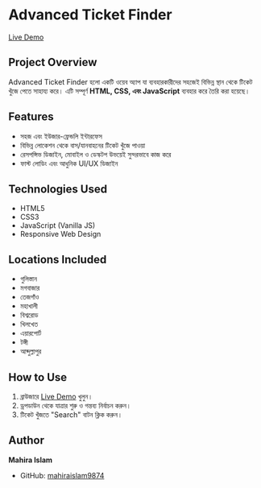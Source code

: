 # Advanced Ticket Finder

[Live Demo](https://mahiraislam9874.github.io/Advanced-Ticket-Finder/)

## Project Overview
Advanced Ticket Finder হলো একটি ওয়েব অ্যাপ যা ব্যবহারকারীদের সহজেই বিভিন্ন স্থান থেকে টিকেট খুঁজে পেতে সাহায্য করে। এটি সম্পূর্ণ **HTML, CSS, এবং JavaScript** ব্যবহার করে তৈরি করা হয়েছে।  

## Features
- সহজ এবং ইউজার-ফ্রেন্ডলি ইন্টারফেস  
- বিভিন্ন লোকেশন থেকে বাস/যানবাহনের টিকেট খুঁজে পাওয়া  
- রেসপন্সিভ ডিজাইন, মোবাইল ও ডেস্কটপ উভয়েই সুন্দরভাবে কাজ করে  
- ফাস্ট লোডিং এবং আধুনিক UI/UX ডিজাইন  

## Technologies Used
- HTML5  
- CSS3  
- JavaScript (Vanilla JS)  
- Responsive Web Design  

## Locations Included
- গুলিস্তান  
- মগবাজার  
- তেজগাঁও  
- মহাখালী  
- বিশ্বরোড  
- খিলখেত  
- এয়ারপোর্ট  
- টঙ্গী  
- আব্দুল্লাপুর  

## How to Use
1. ব্রাউজারে [Live Demo](https://mahiraislam9874.github.io/Advanced-Ticket-Finder/) খুলুন।  
2. ড্রপডাউন থেকে যাত্রার শুরু ও গন্তব্য নির্বাচন করুন।  
3. টিকেট খুঁজতে "Search" বাটন ক্লিক করুন।  

## Author
**Mahira Islam**  
- GitHub: [mahiraislam9874](https://github.com/mahiraislam9874)  

